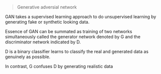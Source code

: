 > Generative adversial network

GAN takes a supervised learning approach to do unsupervised learning by generating fake or synthetic looking data.

Essence of GAN can be summated as training of two networks simultaneously called the generator network denoted by G and the
discriminator network indicated by D.

D is a binary classifier learns to classify the real and generated data
as genuinely as possible.

In contrast, G confuses D by generating realistic data
